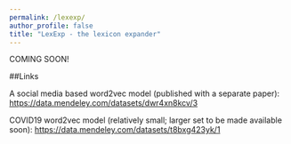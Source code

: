 ```yaml
---
permalink: /lexexp/
author_profile: false
title: "LexExp - the lexicon expander"
---
```


COMING SOON!

##Links

A social media based word2vec model (published with a separate paper): https://data.mendeley.com/datasets/dwr4xn8kcv/3

COVID19 word2vec model (relatively small; larger set to be made available soon): https://data.mendeley.com/datasets/t8bxg423yk/1




